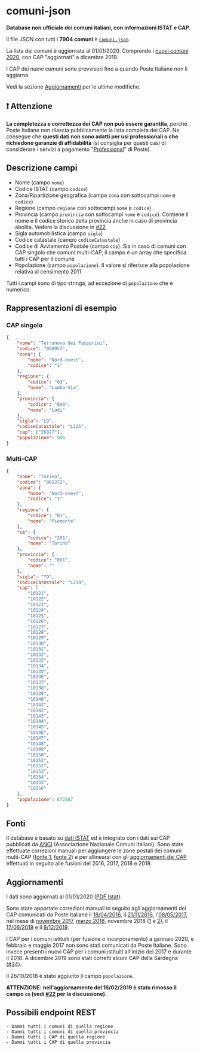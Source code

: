 # comuni-json
**Database non ufficiale dei comuni italiani, con informazioni ISTAT e CAP.**

Il file JSON con tutti i **7904 comuni** è [`comuni.json`](https://github.com/matteocontrini/comuni-json/raw/master/comuni.json).

La lista dei comuni è aggiornata al 01/01/2020. Comprende i [nuovi comuni 2020](http://www.tuttitalia.it/variazioni-amministrative/nuovi-comuni-2020/), con CAP "aggiornati" a dicembre 2019.

I CAP dei nuovi comuni sono provvisori fino a quando Poste Italiane non li aggiorna.

Vedi la sezione [Aggiornamenti](#aggiornamenti) per le ultime modifiche.

## ❗ Attenzione

**La completezza e correttezza dei CAP non può essere garantita**, perché Poste Italiane non rilascia pubblicamente la lista completa dei CAP. Ne consegue che **questi dati non sono adatti per usi professionali o che richiedono garanzie di affidabilità** (si consiglia per questi casi di considerare i servizi a pagamento "[Professional](https://business.poste.it/professionisti-imprese/prodotti/cap-professional-dati-toponomastici-localita-italiane.html)" di Poste).

## Descrizione campi

* Nome (campo `nome`)
* Codice ISTAT (campo `codice`)
* Zona/Ripartizione geografica (campo `zona` con sottocampi `nome` e `codice`)
* Regione (campo `regione` con sottocampi `nome` e `codice`)
* Provincia (campo `provincia` con sottocampi `nome` e `codice`). Contiene il nome e il codice storico della provincia anche in caso di provincia abolita. Vedere la discussione in [#22](https://github.com/matteocontrini/comuni-json/issues/22)
* Sigla automobilistica (campo `sigla`)
* Codice catastale (campo `codiceCatastale`)
* Codice di Avviamento Postale (campo `cap`). Sia in caso di comuni con CAP singolo che comuni multi-CAP, il campo è un array che specifica tutti i CAP per il comune
* Popolazione (campo `popolazione`). Il valore si riferisce alla popolazione relativa al censimento 2011

Tutti i campi sono di tipo stringa, ad eccezione di `popolazione` che è numerico.

## Rappresentazioni di esempio

### CAP singolo

```json
{
    "nome": "Terranova dei Passerini",
    "codice": "098057",
    "zona": {
        "nome": "Nord-ovest",
        "codice": "1"
    },
    "regione": {
        "codice": "03",
        "nome": "Lombardia"
    },
    "provincia": {
        "codice": "098",
        "nome": "Lodi"
    },
    "sigla": "LO",
    "codiceCatastale": "L125",
    "cap": ["26827"],
    "popolazione": 906
}
```

### Multi-CAP

```json
{
    "nome": "Torino",
    "codice": "001272",
    "zona": {
        "nome": "Nord-ovest",
        "codice": "1"
    },
    "regione": {
        "codice": "01",
        "nome": "Piemonte"
    },
    "cm": {
        "codice": "201",
        "nome": "Torino"
    },
    "provincia": {
        "codice": "001",
        "nome": ""
    },
    "sigla": "TO",
    "codiceCatastale": "L219",
    "cap": [
        "10121",
        "10122",
        "10123",
        "10124",
        "10125",
        "10126",
        "10127",
        "10128",
        "10129",
        "10130",
        "10131",
        "10132",
        "10133",
        "10134",
        "10135",
        "10136",
        "10137",
        "10138",
        "10139",
        "10140",
        "10141",
        "10142",
        "10143",
        "10144",
        "10145",
        "10146",
        "10147",
        "10148",
        "10149",
        "10150",
        "10151",
        "10152",
        "10153",
        "10154",
        "10155",
        "10156"
    ],
    "popolazione": 872367
}
```

## Fonti

Il database è basato su [dati ISTAT](h****ttp://www.istat.it/it/archivio/6789) ed è integrato con i dati sui CAP pubblicati da [ANCI](http://www.anci.it/) (Associazione Nazionale Comuni Italiani). Sono state effettuate correzioni manuali per aggiungere le zone postali dei comuni multi-CAP ([fonte 1](http://www.nonsolocap.it/docs/codice-di-avviamento-postale/), [fonte 2](http://www.comuni-italiani.it/cap/multicap.html)) e per allinearsi con gli [aggiornamenti dei CAP](https://www.poste.it/cap.html) effettuati in seguito alle fusioni del 2016, 2017, 2018 e 2019.

## Aggiornamenti

I dati sono aggiornati al 01/01/2020 ([PDF Istat](pdf/istat-2017-2020.pdf)).

Sono state apportate correzioni manuali in seguito agli aggiornamenti dei CAP comunicati da Poste Italiane il [18/04/2016](pdf/cap-aggiornamento-2016.pdf), il [21/11/2016](pdf/cap-aggiornamento-2016-II.pdf), l'[08/05/2017](pdf/cap-aggiornamento-2017.pdf), nel mese di [novembre 2017](pdf/cap-aggiornamento-2017-II.pdf), [marzo 2018](pdf/cap-aggiornamento-2018.pdf), novembre 2018 ([1](pdf/cap-aggiornamento-2018-IIa.pdf) e [2](pdf/cap-aggiornamento-2018-IIb.pdf)), il [17/06/2019](pdf/cap-aggiornamento-2019.pdf) e il [9/12/2019](pdf/cap-aggiornamento-2019-II.pdf).

I CAP per i comuni istituiti (per fusione o incorporamento) a gennaio 2020, e febbraio e maggio 2017 non sono stati comunicati da Poste Italiane. Sono invece presenti i nuovi CAP per i comuni istituiti all'inizio del 2017 e durante il 2018. A dicembre 2019 sono stati corretti alcuni CAP della Sardegna ([#34](https://github.com/matteocontrini/comuni-json/issues/34)).

Il 26/10/2018 è stato aggiunto il campo `popolazione`.

**ATTENZIONE: nell'aggiornamento del 16/02/2019 è stato rimosso il campo `cm` (vedi [#22](https://github.com/matteocontrini/comuni-json/issues/22) per la discussione).**

## Possibili endpoint REST
```
- Dammi tutti i comuni di quella regione
- Dammi tutti i comuni di quella provincia
- Dammi tutti i CAP di quella regione
- Dammi tutti i CAP di quella provincia
```